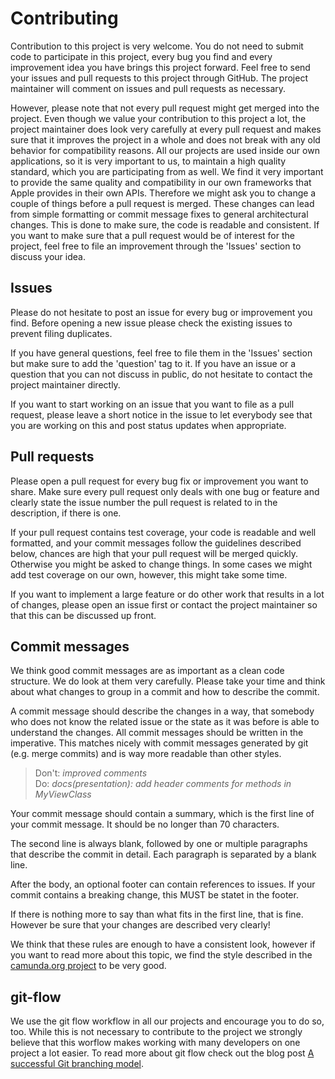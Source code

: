 # Contributing

Contribution to this project is very welcome. You do not need to submit code to participate in this project, every bug you find and every improvement idea you have brings this project forward. Feel free to send your issues and pull requests to this project through GitHub. The project maintainer will comment on issues and pull requests as necessary.

However, please note that not every pull request might get merged into the project. Even though we value your contribution to this project a lot, the project maintainer does look very carefully at every pull request and makes sure that it improves the project in a whole and does not break with any old behavior for compatibility reasons. All our projects are used inside our own applications, so it is very important to us, to maintain a high quality standard, which you are participating from as well. We find it very important to provide the same quality and compatibility in our own frameworks that Apple provides in their own APIs. Therefore we might ask you to change a couple of things before a pull request is merged. These changes can lead from simple formatting or commit message fixes to general architectural changes. This is done to make sure, the code is readable and consistent. If you want to make sure that a pull request would be of interest for the project, feel free to file an improvement through the 'Issues' section to discuss your idea.


## Issues

Please do not hesitate to post an issue for every bug or improvement you find. Before opening a new issue please check the existing issues to prevent filing duplicates.

If you have general questions, feel free to file them in the 'Issues' section but make sure to add the 'question' tag to it. If you have an issue or a question that you can not discuss in public, do not hesitate to contact the project maintainer directly.

If you want to start working on an issue that you want to file as a pull request, please leave a short notice in the issue to let everybody see that you are working on this and post status updates when appropriate.


## Pull requests

Please open a pull request for every bug fix or improvement you want to share. Make sure every pull request only deals with one bug or feature and clearly state the issue number the pull request is related to in the description, if there is one.

If your pull request contains test coverage, your code is readable and well formatted, and your commit messages follow the guidelines described below, chances are high that your pull request will be merged quickly. Otherwise you might be asked to change things. In some cases we might add test coverage on our own, however, this might take some time.

If you want to implement a large feature or do other work that results in a lot of changes, please open an issue first or contact the project maintainer so that this can be discussed up front.


## Commit messages

We think good commit messages are as important as a clean code structure. We do look at them very carefully. Please take your time and think about what changes to group in a commit and how to describe the commit.

A commit message should describe the changes in a way, that somebody who does not know the related issue or the state as it was before is able to understand the changes. All commit messages should be written in the imperative. This matches nicely with commit messages generated by git (e.g. merge commits) and is way more readable than other styles.

> Don't: _improved comments_  
> Do: _docs(presentation): add header comments for methods in MyViewClass_

Your commit message should contain a summary, which is the first line of your commit message. It should be no longer than 70 characters.

The second line is always blank, followed by one or multiple paragraphs that describe the commit in detail. Each paragraph is separated by a blank line.

After the body, an optional footer can contain references to issues. If your commit contains a breaking change, this MUST be statet in the footer.

If there is nothing more to say than what fits in the first line, that is fine. However be sure that your changes are described very clearly!

We think that these rules are enough to have a consistent look, however if you want to read more about this topic, we find the style described in the [camunda.org project](https://github.com/camunda/camunda.org/blob/master/COMMIT_MESSAGES.md) to be very good.


## git-flow

We use the git flow workflow in all our projects and encourage you to do so, too. While this is not necessary to contribute to the project we strongly believe that this worflow makes working with many developers on one project a lot easier. To read more about git flow check out the blog post [A successful Git branching model](http://nvie.com/posts/a-successful-git-branching-model/).
